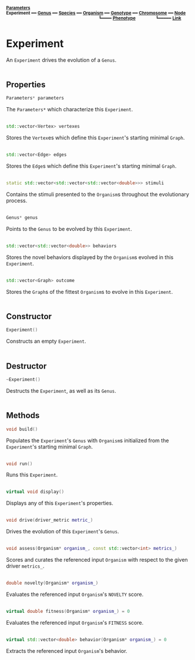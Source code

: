 <sub>**[Parameters](parameters.md)**</sub>  
<sub>**Experiment** ━━ **[Genus](genus.md)** ━━ **[Species](species.md)** ━━ **[Organism](organism.md)** ━━ **[Genotype](genotype.md)** ━━ **[Chromosome](chromosome.md)** ━━ **[Node](node.md)**</sub>  
&nbsp;&nbsp;&nbsp;&nbsp;&nbsp;&nbsp;&nbsp;&nbsp;&nbsp;&nbsp;&nbsp;&nbsp;&nbsp;&nbsp;&nbsp;&nbsp;&nbsp;&nbsp;&nbsp;&nbsp;&nbsp;&nbsp;&nbsp;&nbsp;&nbsp;&nbsp;&nbsp;&nbsp;&nbsp;&nbsp;&nbsp;&nbsp;&nbsp;&nbsp;&nbsp;&nbsp;&nbsp;&nbsp;&nbsp;&nbsp;&nbsp;&nbsp;&nbsp;&nbsp;&nbsp;&nbsp;&nbsp;&nbsp;&nbsp;&nbsp;&nbsp;&nbsp;&nbsp;&nbsp;&nbsp;&nbsp;&nbsp;&nbsp;&nbsp;&nbsp;&nbsp;&nbsp;&nbsp;
<sup>┗━━━━ **[Phenotype](phenotype.md)**</sup>
&nbsp;&nbsp;&nbsp;&nbsp;&nbsp;&nbsp;&nbsp;&nbsp;&nbsp;&nbsp;&nbsp;&nbsp;
<sup>┗━━━━━ **[Link](link.md)**</sup>  

# Experiment

An `Experiment` drives the evolution of a `Genus`.  
&nbsp;


## Properties

```C++
Parameters* parameters
```

The `Parameters*` which characterize this `Experiment`.  
&nbsp;


```C++
std::vector<Vertex> vertexes
```

Stores the `Vertex`es which define this `Experiment`'s starting minimal `Graph`.  
&nbsp;


```C++
std::vector<Edge> edges
```

Stores the `Edge`s which define this `Experiment`'s starting minimal `Graph`.  
&nbsp;


```C++
static std::vector<std::vector<std::vector<double>>> stimuli
```

Contains the stimuli presented to the `Organism`s throughout the evolutionary process.  
&nbsp;


```C++
Genus* genus
```

Points to the `Genus` to be evolved by this `Experiment`.  
&nbsp;


```C++
std::vector<std::vector<double>> behaviors
```

Stores the novel behaviors displayed by the `Organism`s evolved in this `Experiment`.  
&nbsp;


``` C++
std::vector<Graph> outcome
```

Stores the `Graph`s of the fittest `Organism`s to evolve in this `Experiment`.  
&nbsp;


## Constructor

```C++
Experiment()
```

Constructs an empty `Experiment`.  
&nbsp;


## Destructor

```C++
~Experiment()
```

Destructs the `Experiment`, as well as its `Genus`.  
&nbsp;


## Methods

```C++
void build()
```

Populates the `Experiment`'s `Genus` with `Organism`s initialized from the `Experiment`'s starting minimal `Graph`.  
&nbsp;


```C++
void run()
```

Runs this `Experiment`.  
&nbsp;


```C++
virtual void display()
```

Displays any of this `Experiment`'s properties.  
&nbsp;


```C++
void drive(driver_metric metric_)
```

Drives the evolution of this `Experiment`'s `Genus`.  
&nbsp;


```C++
void assess(Organism* organism_, const std::vector<int> metrics_)
```

Scores and curates the referenced input `Organism` with respect to the given driver `metrics_`.  
&nbsp;


```C++
double novelty(Organism* organism_)
```

Evaluates the referenced input `Organism`'s `NOVELTY` score.  
&nbsp;


```C++
virtual double fitness(Organism* organism_) = 0
```

Evaluates the referenced input `Organism`'s `FITNESS` score.  
&nbsp;


```C++
virtual std::vector<double> behavior(Organism* organism_) = 0
```

Extracts the referenced input `Organism`'s behavior.  
&nbsp;
